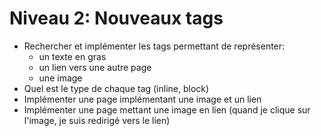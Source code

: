 # Niveau 2: Nouveaux tags

* Rechercher et implémenter les tags permettant de représenter:
  * un texte en gras
  * un lien vers une autre page
  * une image
* Quel est le type de chaque tag (inline, block)
* Implémenter une page implémentant une image et un lien
* Implémenter une page mettant une image en lien (quand je clique sur l'image,
  je suis redirigé vers le lien)
